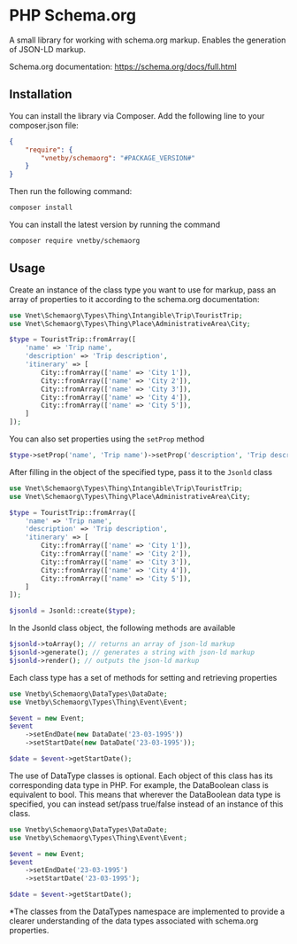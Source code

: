 # PHP Schema.org

A small library for working with schema.org markup. Enables the generation of JSON-LD markup.

Schema.org documentation: https://schema.org/docs/full.html

## Installation

You can install the library via Composer. Add the following line to your composer.json file:

```json
{
    "require": {
        "vnetby/schemaorg": "#PACKAGE_VERSION#"
    }
}
```

Then run the following command:

```bash
composer install
```

You can install the latest version by running the command

```bash
composer require vnetby/schemaorg
```

## Usage

Create an instance of the class type you want to use for markup, pass an array of properties to it according to the schema.org documentation:

```php
use Vnet\Schemaorg\Types\Thing\Intangible\Trip\TouristTrip;
use Vnet\Schemaorg\Types\Thing\Place\AdministrativeArea\City;

$type = TouristTrip::fromArray([
    'name' => 'Trip name',
    'description' => 'Trip description',
    'itinerary' => [
        City::fromArray(['name' => 'City 1']),
        City::fromArray(['name' => 'City 2']),
        City::fromArray(['name' => 'City 3']),
        City::fromArray(['name' => 'City 4']),
        City::fromArray(['name' => 'City 5']),
    ]
]);
```

You can also set properties using the `setProp` method

```php
$type->setProp('name', 'Trip name')->setProp('description', 'Trip description');
```

After filling in the object of the specified type, pass it to the `Jsonld` class

```php
use Vnet\Schemaorg\Types\Thing\Intangible\Trip\TouristTrip;
use Vnet\Schemaorg\Types\Thing\Place\AdministrativeArea\City;

$type = TouristTrip::fromArray([
    'name' => 'Trip name',
    'description' => 'Trip description',
    'itinerary' => [
        City::fromArray(['name' => 'City 1']),
        City::fromArray(['name' => 'City 2']),
        City::fromArray(['name' => 'City 3']),
        City::fromArray(['name' => 'City 4']),
        City::fromArray(['name' => 'City 5']),
    ]
]);

$jsonld = Jsonld::create($type);
```

In the Jsonld class object, the following methods are available

```php
$jsonld->toArray(); // returns an array of json-ld markup
$jsonld->generate(); // generates a string with json-ld markup
$jsonld->render(); // outputs the json-ld markup
```

Each class type has a set of methods for setting and retrieving properties

```php
use Vnetby\Schemaorg\DataTypes\DataDate;
use Vnetby\Schemaorg\Types\Thing\Event\Event;

$event = new Event;
$event
    ->setEndDate(new DataDate('23-03-1995'))
    ->setStartDate(new DataDate('23-03-1995'));

$date = $event->getStartDate();
```

The use of DataType classes is optional. Each object of this class has its corresponding data type in PHP. For example, the DataBoolean class is equivalent to bool. This means that wherever the DataBoolean data type is specified, you can instead set/pass true/false instead of an instance of this class.

```php
use Vnetby\Schemaorg\DataTypes\DataDate;
use Vnetby\Schemaorg\Types\Thing\Event\Event;

$event = new Event;
$event
    ->setEndDate('23-03-1995')
    ->setStartDate('23-03-1995');

$date = $event->getStartDate();
```
*The classes from the DataTypes namespace are implemented to provide a clearer understanding of the data types associated with schema.org properties.